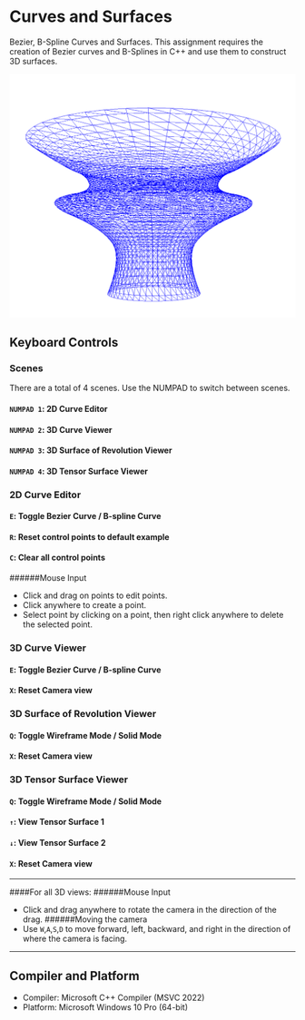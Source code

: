 # Curves and Surfaces

Bezier, B-Spline Curves and Surfaces. This assignment requires the creation of Bezier curves and B-Splines in C++ and use them to construct 3D surfaces.

![surface](453-skeleton/surface.png)

## Keyboard Controls
### Scenes
There are a total of 4 scenes. Use the NUMPAD to switch between scenes.
#### `NUMPAD 1`: 2D Curve Editor
#### `NUMPAD 2`: 3D Curve Viewer
#### `NUMPAD 3`: 3D Surface of Revolution Viewer
#### `NUMPAD 4`: 3D Tensor Surface Viewer

### 2D Curve Editor
#### `E`: Toggle Bezier Curve / B-spline Curve
#### `R`: Reset control points to default example
#### `C`: Clear all control points
######Mouse Input
- Click and drag on points to edit points.
- Click anywhere to create a point.
- Select point by clicking on a point, then right click anywhere to delete the selected point.

### 3D Curve Viewer
#### `E`: Toggle Bezier Curve / B-spline Curve
#### `X`: Reset Camera view

### 3D Surface of Revolution Viewer
#### `Q`: Toggle Wireframe Mode / Solid Mode
#### `X`: Reset Camera view

### 3D Tensor Surface Viewer
#### `Q`: Toggle Wireframe Mode / Solid Mode
#### `↑`: View Tensor Surface 1
#### `↓`: View Tensor Surface 2
#### `X`: Reset Camera view

---
####For all 3D views:
######Mouse Input
- Click and drag anywhere to rotate the camera in the direction of the drag.
######Moving the camera
- Use `W`,`A`,`S`,`D` to move forward, left, backward, and right in the direction of where the camera is facing.
---
## Compiler and Platform
- Compiler: Microsoft C++ Compiler (MSVC 2022)
- Platform: Microsoft Windows 10 Pro (64-bit)
